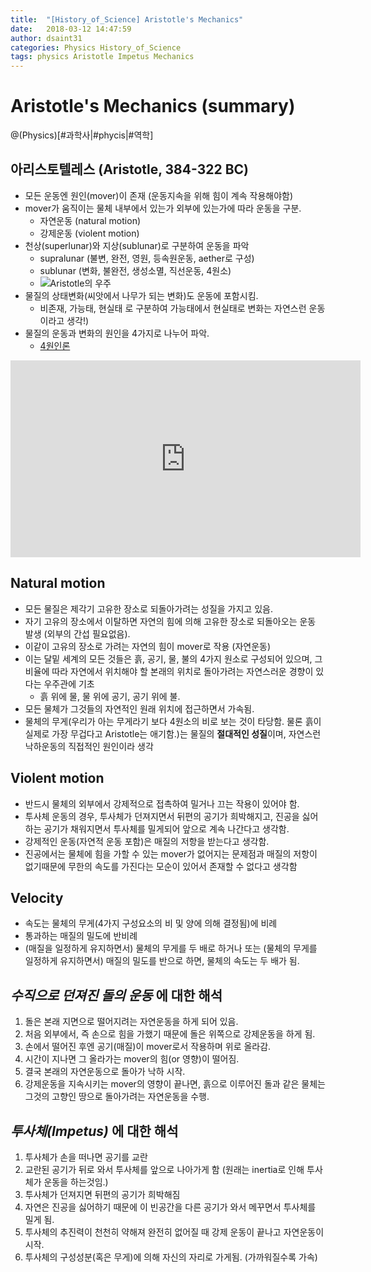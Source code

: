 ```yaml
---
title:  "[History_of_Science] Aristotle's Mechanics"
date:   2018-03-12 14:47:59
author: dsaint31
categories: Physics History_of_Science
tags: physics Aristotle Impetus Mechanics 
---
```

# Aristotle's Mechanics (summary)

@(Physics)[#과학사|#phycis|#역학]
## 아리스토텔레스 (Aristotle, 384-322 BC)
* 모든 운동엔 원인(mover)이 존재 (운동지속을 위해 힘이 계속 작용해야함)
* mover가 움직이는 물체 내부에서 있는가 외부에 있는가에 따라 운동을 구분.
  * 자연운동 (natural motion)
  * 강제운동 (violent motion)
* 천상(superlunar)와 지상(sublunar)로 구분하여 운동을 파악
  * supralunar (불변, 완전, 영원, 등속원운동, aether로 구성)
  * sublunar (변화, 불완전, 생성소멸, 직선운동, 4원소)  
  * ![Aristotle의 우주](https://docs.google.com/drawings/d/e/2PACX-1vQeZPjWT6vIJ0Eotzb7M6HeAIXdM3XqipFt9HCpIRjakegJtTwi6nEgWVq2qeUkt75BkKN6QmKF2dgC/pub?w=172&h=225)
* 물질의 상태변화(씨앗에서 나무가 되는 변화)도 운동에 포함시킴.
  * 비존재, 가능태, 현실태 로 구분하여 가능태에서 현실태로 변화는 자연스런 운동이라고 생각!)
* 물질의 운동과 변화의 원인을 4가지로 나누어 파악.
  * [4원인론](https://dsaint31x.github.io/history_of_science/2016/03/18/4%EC%9B%90%EC%9D%B8%EB%A1%A0.html)

<iframe width="560" height="315" src="https://www.youtube.com/embed/a6WyFatRCvc" frameborder="0" allow="autoplay; encrypted-media" allowfullscreen></iframe>
  
## Natural motion
* 모든 물질은 제각기 고유한 장소로 되돌아가려는 성질을 가지고 있음.
* 자기 고유의 장소에서 이탈하면 자연의 힘에 의해 고유한 장소로 되돌아오는 운동 발생 (외부의 간섭 필요없음).
* 이같이 고유의 장소로 가려는 자연의 힘이 mover로 작용 (자연운동)
* 이는 달밑 세계의 모든 것들은 흙, 공기, 물, 불의 4가지 원소로 구성되어 있으며, 그 비율에 따라 자연에서 위치해야 할 본래의 위치로 돌아가려는 자연스러운 경향이 있다는 우주관에 기초
  * 흙 위에 물, 물 위에 공기, 공기 위에 불.
* 모든 물체가 그것들의 자연적인 원래 위치에 접근하면서 가속됨.
* 물체의 무게(우리가 아는 무게라기 보다 4원소의 비로 보는 것이 타당함. 물론 흙이 실제로 가장 무겁다고 Aristotle는 애기함.)는 물질의 **절대적인 성질**이며, 자연스런 낙하운동의 직접적인 원인이라 생각 

## Violent motion
* 반드시 물체의 외부에서 강제적으로 접촉하여 밀거나 끄는 작용이 있어야 함.  
* 투사체 운동의 경우, 투사체가 던져지면서 뒤편의 공기가 희박해지고, 진공을 싫어하는 공기가 채워지면서 투사체를 밀게되어 앞으로 계속 나간다고 생각함.
* 강제적인 운동(자연적 운동 포함)은 매질의 저항을 받는다고 생각함.
* 진공에서는 물체에 힘을 가할 수 있는 mover가 없어지는 문제점과 매질의 저항이 없기때문에 무한의 속도를 가진다는 모순이 있어서 존재할 수 없다고 생각함

## Velocity
* 속도는 물체의 무게(4가지 구성요소의 비 및 양에 의해 결정됨)에 비례
* 통과하는 매질의 밀도에 반비례
* (매질을 일정하게 유지하면서) 물체의 무게를 두 배로 하거나 또는 (물체의 무게를 일정하게 유지하면서) 매질의 밀도를 반으로 하면, 물체의 속도는 두 배가 됨.

## *수직으로 던져진 돌의 운동* 에 대한 해석
1. 돌은 본래 지면으로 떨어지려는 자연운동을 하게 되어 있음.
2. 처음 외부에서, 즉 손으로 힘을 가했기 때문에 돌은 위쪽으로 강제운동을 하게 됨.
3. 손에서 떨어진 후엔 공기(매질)이 mover로서 작용하며 위로 올라감.
4. 시간이 지나면 그 올라가는 mover의 힘(or 영향)이 떨어짐. 
5. 결국 본래의 자연운동으로 돌아가 낙하 시작.
6. 강제운동을 지속시키는 mover의 영향이 끝나면, 흙으로 이루어진 돌과 같은 물체는 그것의 고향인 땅으로 돌아가려는 자연운동을 수행.

## *투사체(Impetus)* 에 대한 해석
1. 투사체가 손을 떠나면 공기를 교란
2. 교란된 공기가 뒤로 와서 투사체를 앞으로 나아가게 함 (원래는 inertia로 인해 투사체가 운동을 하는것임.)
3. 투사체가 던져지면 뒤편의 공기가 희박해짐
4. 자연은 진공을 싫어하기 때문에 이 빈공간을 다른 공기가 와서 메꾸면서 투사체를 밀게 됨.
5. 투사체의 추진력이 천천히 약해져 완전히 없어질 때 강제 운동이 끝나고 자연운동이 시작.
6. 투사체의 구성성분(혹은 무게)에 의해 자신의 자리로 가게됨. (가까워질수록 가속)


